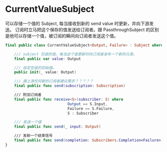 # CurrentValueSubject

可以存储一个值的 Subject, 每当接收到新的 send value 时更新，并向下游发送。
订阅时立马把这个保存的值发送给订阅者。跟 PassthroughSubject 的区别是他可以存储一个值，被订阅的瞬间向订阅者发送这个值。

```swift
final public class CurrentValueSubject<Output, Failure> : Subject where Failure : Error {

    /// subject 包装的值，每当这个值更新时向订阅者发布一个新的元素。
    final public var value: Output

    /// 给定包装的初始值。
    public init(_ value: Output)

    /// 跟上游任何新的订阅者建议需求？？？？？
    final public func send(subscription: Subscription)

    /// 附加订阅者
    final public func receive<S>(subscriber: S) where 
                            Output == S.Input, 
                            Failure == S.Failure, 
                            S : Subscriber

    /// 发送一个值
    final public func send(_ input: Output)

    /// 发射一个结束信号
    final public func send(completion: Subscribers.Completion<Failure>)
}
```

